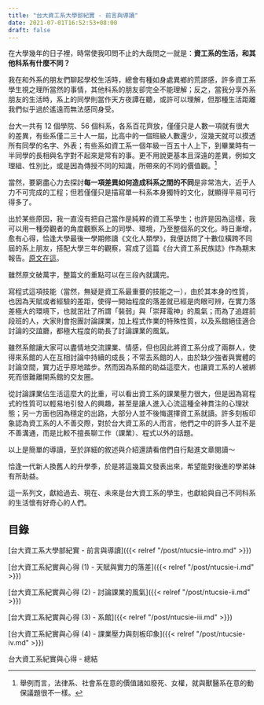 ```yaml
---
title: "台大資工系大學部紀實 - 前言與導讀"
date: 2021-07-01T16:52:53+08:00
draft: false
---
```


在大學幾年的日子裡，時常使我叩問不止的大哉問之一就是：**資工系的生活，和其他科系有什麼不同？**

我在和外系的朋友們聊起學校生活時，總會有種如身處異鄉的荒謬感，許多資工系學生視之理所當然的事情，其他科系的朋友卻完全不能理解；反之，當我分享外系朋友的生活時，系上的同學則當作天方夜譚在聽，或許可以理解，但那種生活距離我們似乎過於遙遠而無法感同身受。

台大一共有 12 個學院、56 個科系，各系百花齊放，僅僅只是人數一項就有很大的差異，有些系僅二三十人一屆，比高中的一個班級人數還少，沒幾天就可以摸透所有同學的名字、外表；有些系如資工系一個年級一百五十人上下，到畢業時有一半同學的長相與名字對不起來是常有的事。更不用說更基本且深遠的差異，例如文理組、性別比，或是因為傳授不同的知識，所帶來的不同的價值觀。[^1]

當然，要窮盡心力去探討**每一項差異如何造成科系之間的不同**是非常浩大，近乎人力不可完成的工程；但若僅僅只是描寫單一科系本身獨特的文化，就顯得平易可行得多了。

出於某些原因，我一直沒有把自己當作是純粹的資工系學生；也許是因為這樣，我可以用一種旁觀者的角度觀察系上的同學、環境，乃至整個系的文化。時日漸增，愈有心得，恰逢大學最後一學期修讀《文化人類學》，我便訪問了十數位橫跨不同屆的系上朋友，搭配大學三年的觀察，寫成了這篇《台大資工系民族誌》作為期末報告。[原文在這](https://docs.google.com/document/d/1MeiR9YaCFJp0BfSkLb5O7yqBIiZZHjuwOzH9qye-ug8/edit#)。

雖然原文破萬字，整篇文的重點可以在三段內就講完。

寫程式這項技能（當然，無疑是資工系最重要的技能之一），由於其本身的性質，也因為天賦或者經驗的差距，使得一開始程度的落差就已經是肉眼可辨，在實力落差極大的環境下，也就茁壯了所謂「裝弱」與「崇拜電神」的風氣；而為了追趕前段班的人，大家則會抱團討論課業，加上程式作業的特殊性質，以及系館絕佳適合討論的交誼廳，都極大程度的助長了討論課業的風氣。

雖然系館讓大家可以盡情地交流課業、情感，但也因此將資工系分成了兩群人，使得來系館的人在互相討論中持續的成長；不常去系館的人，由於缺少強者與實體的討論空間，實力近乎原地踏步。然而因為系館的助益這麼大，也讓資工系的人被綁死而很難離開系館的交友圈。

從討論課業佔生活這麼大的比重，可以看出資工系的課業壓力很大，但是因為寫程式的性質可以輕易地引發人的興趣，甚至是讓人進入心流這種全神貫注的心理狀態；另一方面也因為穩定的出路，大部分人並不後悔選擇資工系就讀。許多刻板印象認為資工系的人不善交際，對於台大資工系的人而言，他們之中的許多人並不是不善溝通，而是比較不擅長聊工作（課業）、程式以外的話題。

以上是簡單的導讀，至於詳細的敘述與介紹還請看倌們自行點進文章閱讀～

恰逢一代新人換舊人的升學季，於是將這幾篇文發表出來，希望能對後進的學弟妹有所助益。

這一系列文，獻給過去、現在、未來是台大資工系的學生，也獻給與自己不同科系的生活懷有好奇心的人們。

## 目錄

[台大資工系大學部紀實 - 前言與導讀]({{< relref "/post/ntucsie-intro.md" >}})

[台大資工系紀實與心得 (1) - 天賦與實力的落差]({{< relref "/post/ntucsie-i.md" >}})

[台大資工系紀實與心得 (2) - 討論課業的風氣]({{< relref "/post/ntucsie-ii.md" >}})

[台大資工系紀實與心得 (3) - 系館]({{< relref "/post/ntucsie-iii.md" >}})

[台大資工系紀實與心得 (4) - 課業壓力與刻板印象]({{< relref "/post/ntucsie-iv.md" >}})

台大資工系紀實與心得 - 總結


[^1]: 舉例而言，法律系、社會系在意的價值諸如廢死、女權，就與獸醫系在意的動保議題很不一樣。